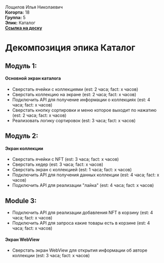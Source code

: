 Лощилов Илья Николаевич\
<b>Когорта:</b> 18\
<b>Группа:</b> 5\
<b>Эпик:</b> Каталог\
<b>[Ссылка на доску](https://github.com/users/rebss1/projects/1)</b>
# Декомпозиция эпика Каталог
## Модуль 1:
#### Основной экран каталога
- Сверстать ячейки с коллекциями (est: 2 часа; fact: x часов)
- Сверстать коллекцию на экране (est: 2 часа; fact: x часов)
- Подключить API для получение информации о коллекциях (est: 4 часа; fact: x часов)
- Сверстать кнопку сортировки и меню которое выходит по нажатию (est: 2 часа; fact: x часов)
- Реализовать логику сортировок (est: 3 часа; fact: x часов)
## Модуль 2:
#### Экран коллекции
- Сверстать ячейки с NFT (est: 3 часа; fact: x часов)
- Сверстать хедер (est: 3 часа; fact: x часов)
- Сверстать экран с коллекцией (est: 1 часа; fact: x часов)
- Подключить API для получения данных коллекции (est: 4 часа; fact: x часов)
- Подключить API для реализации "лайка" (est: 4 часа; fact: x часов)
## Module 3:
- Подключить API для реализации добавления NFT в корзину (est: 4 часа; fact: x часов)
- Подключить API для запроса какие товары есть в корзине (est: 4 часа; fact: x часов)
#### Экран WebView
- Сверстать экран WebView для открытия информации об авторе коллекции (est: 3 часа; fact: x часов)
